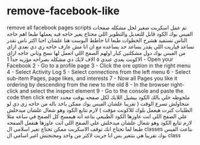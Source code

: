 # remove-facebook-like
remove all facebook pages scripts
تم عمل اسكربت صغير لحل مشكله صفحات الفيس بوك الكود قابل للتعديل والتطوير اللي محتاج يغير حاجه فيه يعملها طبعا اهم حاجه الناس تستفيد
هشرح الخطوات طبعا انا حاطط البوست هنا علشان احنا اكثر ناس نقدر نساعد فياريت اللي يقدر يساعد حد يساعده مع ان انا مش عارف حاجه زي دي تعدي ازاي من الفيس بوك دول مشكلتين كبار اولهم الصفح اللي اتعمل لها نسخ وتاني حاجه ازاي الاكونت يعدي عندي ٥ الاف لايك دي مشكله بصراحه مؤزيه جداً
1 - Open your Facebook
2 - Go to a profile page
3 - Click the ore option in the right menu
4 - Select Activity Log
5 - Select connections from the left menu
6 - Select sub-item Pages, page likes, and interests
7 - Now all Pages you like it ordering by descending from the new to the old
8 - In the browser right-click and select the inspect element
9 - Go to the console and paste the code then click enter
ملحوظه
خلي بالك الكود بيشيل اللايك لكل صفحه بوقت محدد متحاولش تسرع الوقت ( تقريبا علشان الفيس بوك ممكن ياخد باله من حاجه زي دي لو الطلبات كترت هيعمل بلوك للاكونت مؤقت )
لازم تتابع الكود وهو شغال علشان ميدخلش علي الصفح اللي انت عاوزها
الكود الطبيعي بتاعه انه هيمسح كل الصفح في ساعه مثلا
لازم تتابع الكود وهو شغال علشان ميدخلش علي الصفح اللي انت عاوزها
هتقفل الصفحه طبعا لما تحتاج انك توقف الاسكربت
ممكن تحتاج تغير اسلامي ال classes بتاعت الفيس بوك تقريبا هي بتتغير بس انا جربت لاكثر من واحد ومحتجتش اغير اسامي ال class
